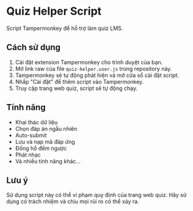 # Quiz Helper Script

Script Tampermonkey để hỗ trợ làm quiz LMS.

## Cách sử dụng

1. Cài đặt extension Tampermonkey cho trình duyệt của bạn.
2. Mở link raw của file `quiz-helper.user.js` trong repository này.
3. Tampermonkey sẽ tự động phát hiện và mở cửa sổ cài đặt script.
4. Nhấp "Cài đặt" để thêm script vào Tampermonkey.
5. Truy cập trang web quiz, script sẽ tự động chạy.

## Tính năng

- Khai thác dữ liệu
- Chọn đáp án ngẫu nhiên
- Auto-submit
- Lưu và nạp mã đáp ứng
- Đồng hồ đếm ngược
- Phát nhạc
- Và nhiều tính năng khác...

## Lưu ý

Sử dụng script này có thể vi phạm quy định của trang web quiz. Hãy sử dụng có trách nhiệm và chịu mọi rủi ro có thể xảy ra.
